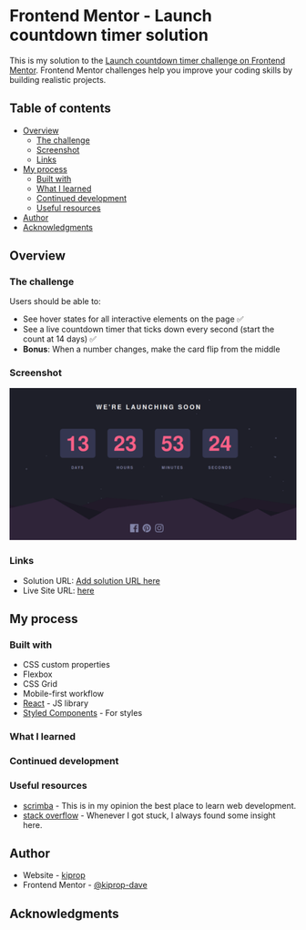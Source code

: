 # Frontend Mentor - Launch countdown timer solution

This is my solution to the [Launch countdown timer challenge on Frontend Mentor](https://www.frontendmentor.io/challenges/launch-countdown-timer-N0XkGfyz-). Frontend Mentor challenges help you improve your coding skills by building realistic projects.

## Table of contents

- [Overview](#overview)
  - [The challenge](#the-challenge)
  - [Screenshot](#screenshot)
  - [Links](#links)
- [My process](#my-process)
  - [Built with](#built-with)
  - [What I learned](#what-i-learned)
  - [Continued development](#continued-development)
  - [Useful resources](#useful-resources)
- [Author](#author)
- [Acknowledgments](#acknowledgments)

## Overview

### The challenge

Users should be able to:

- See hover states for all interactive elements on the page ✅
- See a live countdown timer that ticks down every second (start the count at 14 days) ✅
- **Bonus**: When a number changes, make the card flip from the middle

### Screenshot

![](/public//countdown.png)

### Links

- Solution URL: [Add solution URL here](https://your-solution-url.com)
- Live Site URL: [here](https://countdown-timer-phi-puce.vercel.app/)

## My process

### Built with

- CSS custom properties
- Flexbox
- CSS Grid
- Mobile-first workflow
- [React](https://reactjs.org/) - JS library
- [Styled Components](https://styled-components.com/) - For styles

### What I learned

### Continued development

### Useful resources

- [scrimba](https://www.scrimba.com) - This is in my opinion the best place to learn web development.
- [stack overflow](https://stackoverflow.com/) - Whenever I got stuck, I always found some insight here.

## Author

- Website - [kiprop](https://www.tanuikiprop.gq)
- Frontend Mentor - [@kiprop-dave](https://www.frontendmentor.io/profile/kiprop-dave)

## Acknowledgments
